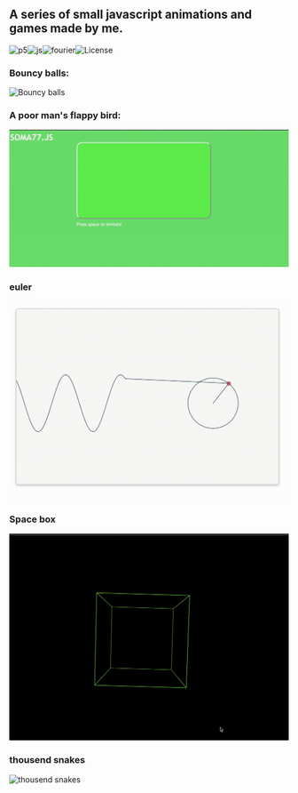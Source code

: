 ## A series of small javascript animations and games made by me.
![p5][1]![js][2]![fourier][4]![License][3]

[1]: https://img.shields.io/badge/-p5.js-%23ed225d
[2]: https://img.shields.io/badge/-javascript-%23f1e05a
[3]: https://img.shields.io/badge/license-MIT-orange
[4]: https://img.shields.io/badge/-fourier-blue



### Bouncy balls:

![Bouncy balls](./promo/balls.gif)

### A poor man's flappy bird:

![A poor man's flappy bird](./promo/brickbirds.gif)

### euler
![euler](./promo/euler.gif)

### Space box

![Sapce box](./promo/box.gif)

### thousend snakes

![thousend snakes](./promo/thousend.gif)

